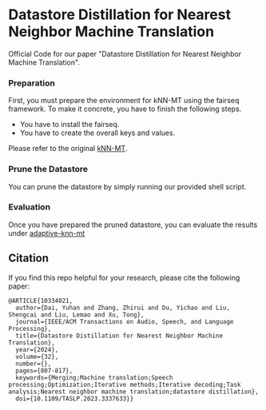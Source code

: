 # Datastore Distillation for Nearest Neighbor Machine Translation

Official Code for our paper "Datastore Distillation for Nearest Neighbor Machine Translation".

### Preparation
First, you must prepare the environment for kNN-MT using the fairseq framework. To make it concrete, you have to finish the following steps.
* You have to install the fairseq.
* You have to create the overall keys and values.

Please refer to the original [kNN-MT](https://github.com/urvashik/knnmt).

### Prune the Datastore
You can prune the datastore by simply running our provided shell script.

### Evaluation
Once you have prepared the pruned datastore, you can evaluate the results under [adaptive-knn-mt](https://github.com/zhengxxn/adaptive-knn-mt)
## Citation
If you find this repo helpful for your research, please cite the following paper:
```
@ARTICLE{10334021,
  author={Dai, Yuhan and Zhang, Zhirui and Du, Yichao and Liu, Shengcai and Liu, Lemao and Xu, Tong},
  journal={IEEE/ACM Transactions on Audio, Speech, and Language Processing}, 
  title={Datastore Distillation for Nearest Neighbor Machine Translation}, 
  year={2024},
  volume={32},
  number={},
  pages={807-817},
  keywords={Merging;Machine translation;Speech processing;Optimization;Iterative methods;Iterative decoding;Task analysis;Nearest neighbor machine translation;datastore distillation},
  doi={10.1109/TASLP.2023.3337633}}
```
